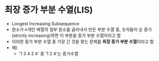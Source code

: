 # 최장 증가 부분 수열(LIS)
- Longest Increasing Subsequence
- 원소가 n개인 배열의 일부 원소를 골라내서 만든 부분 수열 중, 숫자들이 순 증가(strictly increasing)하면 이 부분을 증가 부분 수열이라고 함
- 이러한 증가 부분 수열 중 가장 긴 것을 찾는 문제를 **최장 증가 부분 수열**이라고 함
- 예) 
  - '1 3 4 2 4' 중 '1 2 4'는 증가수열

#